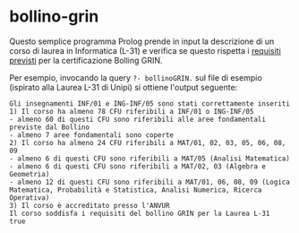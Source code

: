 # bollino-grin

Questo semplice programma Prolog prende in input la descrizione di un corso di laurea in Informatica (L-31) e verifica se questo rispetta i [requisiti previsti](http://grinold.consorzio-cini.it/2015/includes/RegoleCertificazione2013.pdf) per la certificazione Bolling GRIN.

Per esempio, invocando la query  `?- bollinoGRIN.` sul file di esempio (ispirato alla Laurea L-31 di Unipi) si ottiene l'output seguente: 

```
Gli insegnamenti INF/01 e ING-INF/05 sono stati correttamente inseriti
1) Il corso ha almeno 78 CFU riferibili a INF/01 o ING-INF/05
- almeno 60 di questi CFU sono riferibili alle aree fondamentali previste dal Bollino
- almeno 7 aree fondamentali sono coperte
2) Il corso ha almeno 24 CFU riferibili a MAT/01, 02, 03, 05, 06, 08, 09
- almeno 6 di questi CFU sono riferibili a MAT/05 (Analisi Matematica)
- almeno 6 di questi CFU sono riferibili a MAT/02, 03 (Algebra e Geometria)
- almeno 12 di questi CFU sono riferibili a MAT/01, 06, 08, 09 (Logica Matematica, Probabilità e Statistica, Analisi Numerica, Ricerca Operativa)
3) Il corso è accreditato presso l'ANVUR
Il corso soddisfa i requisiti del bollino GRIN per la Laurea L-31
true
```
